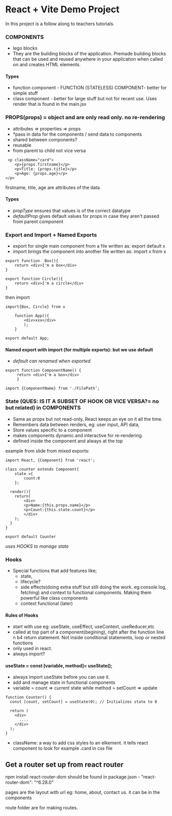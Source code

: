 # React + Vite Demo Project 

In this project is a follow along to teachers tutorials.


### COMPONENTS
- lego blocks
- They are the building blocks of the application. Premade building blocks that can be used and reused anywhere in your application when called on and creates HTML elements.

#### Types
- function component - FUNCTION (STATELESS) COMPONENT- better for simple stuff
- class component - better for large stuff but not for recent use. Uses render that is found in the main.jsx

### PROPS(props) = object and are only read only. no re-rendering
- attributes => properties => props
- *pass in data for the components / send data to components
- shared between components?
- reusable
- from parent to child not vice versa

```react
 <p className="card"> 
    <p>{props.firstname}</p>
    <p>Title: {props.title}</p>
    <p>Age: {props.age}</p>
</p>
```

firstname, title, age are attributes of the data

#### Types
- *propType* ensures that values is of the correct datatype
- *defaultProp* gives default values for props in case they aren't passed from parent component

### Export and Import  + Named Exports
- export for single main component from a file written as: export default x
- import brings the component into another file written as: import x from x

```react
export function  Box(){
    return <div>I'm a box</div>
}

export function Circle(){
    return <div>I'm a circle</div>
}
```

then import
``` react
import{Box, Circle} from x

    function App(){
        <div>xxx</div>
        );
    }

export default App;
```

#### Named export with import (for multiple exports): but we use default

* *default can renamed when exported*

``` react
export function ComponentName() {
     return <div>I'm a box</div> 
     }

import {ComponentName} from './FilePath’;
```

### State (QUES: IS IT A SUBSET OF HOOK OR VICE VERSA?= no but related) in COMPONENTS
- Same as props but not read-only. React keeps an eye on it all the time.
- Remembers data between renders, eg: user input, API data, 
- Store values specific to a component
- makes components dynamic and interactive for re-rendering.
- defined inside the component and always at the top

example from slide from mixed exports:

```react
import React, {Component} from 'react';

class counter extends Component{
    state ={
        count:0
    };

  render(){
    return(
        <div>
        <p>Name:{this.props.name}</p>
        <p>Count:{this.state.count}</p>
        </div>
    );
  }
}

export default Counter
```
*uses HOOKS to manage state*

### Hooks
- Special functions that add features like;
    - state, 
    - lifecycle?
    - side effects(doing extra stuff but still doing the work. eg:console.log, fetching) and context to functional components. Making them powerful like class components
    - context functional (later)
    

#### Rules of Hooks
- start with use eg: useState, useEffect, useContext, useReducer,etc
- called at top part of a component(begining), right after the function line n b4 return statement. Not inside conditional statements, loop or nested functions
- only used in react.
- always import?

#### useState = const [variable, method]= useState();
- always import useState before you can use it.
- add and manage state in functional components
- variable = count =>  current state while method = setCount => update

```react
function Counter() {
  const [count, setCount] = useState(0); // Initializes state to 0

  return (
    <div>
      ....
    </div>
  );
}
```

- className: a way to add css styles to an elkement. it tells react component to look for example .card in css file


## Get a router set up from react router
npm install react-router-dom
should be found in package.json -  "react-router-dom": "^6.28.0"


pages are the layout with url eg: home, about, contact us. it can be in the components

route folder are for making routes.

